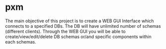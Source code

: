 # pxm

The main objective of this project is to create a WEB GUI Interface which connects to a specified DBs. The DB will have unlimited number of schemas (different clients). Through the WEB GUI you will be able to create/view/edit/delete DB schemas or/and specific components within each schemas. 

